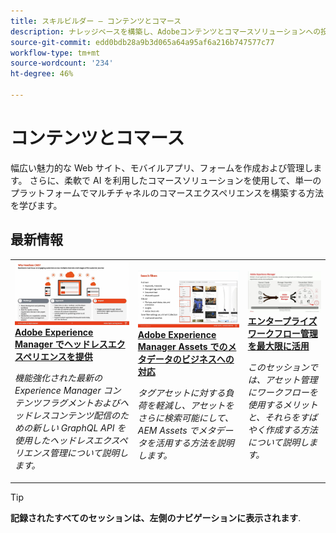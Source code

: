 ```yaml
---
title: スキルビルダー — コンテンツとコマース
description: ナレッジベースを構築し、Adobeコンテンツとコマースソリューションへの投資を最大限に活かすための録画ウェビナーシリーズ
source-git-commit: edd0bdb28a9b3d065a64a95af6a216b747577c77
workflow-type: tm+mt
source-wordcount: '234'
ht-degree: 46%

---
```


# コンテンツとコマース

幅広い魅力的な Web サイト、モバイルアプリ、フォームを作成および管理します。 さらに、柔軟で AI を利用したコマースソリューションを使用して、単一のプラットフォームでマルチチャネルのコマースエクスペリエンスを構築する方法を学びます。

## 最新情報

<table>
<tr>
  <td>
    <a href="https://experienceleague.adobe.com/docs/skill-builder-events/skill-builder/content-and-commerce/2022/headless.html">
      <img alt="Adobe Experience Manager でヘッドレスエクスペリエンスを提供" src="assets/343816.jpeg" />
    </a>
     <div>
      <a href="https://experienceleague.adobe.com/docs/skill-builder-events/skill-builder/content-and-commerce/2022/headless.html">
        <strong>Adobe Experience Manager でヘッドレスエクスペリエンスを提供</strong>
      </a>
    </div>
    <p>
    <em>機能強化された最新の Experience Manager コンテンツフラグメントおよびヘッドレスコンテンツ配信のための新しい GraphQL API を使用したヘッドレスエクスペリエンス管理について説明します。</em>
    <p>
  </td>
  <td>
    <a href="https://experienceleague.adobe.com/docs/skill-builder-events/skill-builder/content-and-commerce/2022/metadata.html">
      <img alt="Adobe Experience Manager Assets でのメタデータのビジネスへの対応" src="assets/343815.jpeg" />
    </a>
     <div>
      <a href="https://experienceleague.adobe.com/docs/skill-builder-events/skill-builder/content-and-commerce/2022/metadata.html">
        <strong>Adobe Experience Manager Assets でのメタデータのビジネスへの対応</strong>
      </a>
    </div>
    <p>
    <em>タグアセットに対する負荷を軽減し、アセットをさらに検索可能にして、AEM Assets でメタデータを活用する方法を説明します。</em>
    <p>
  </td>  
  <td>
    <a href="https://experienceleague.adobe.com/docs/skill-builder-events/skill-builder/content-and-commerce/2022/workflow.html">
      <img alt="エンタープライズワークフロー管理を最大限に活用" src="assets/343817.jpeg" />
    </a>
     <div>
      <a href="https://experienceleague.adobe.com/docs/skill-builder-events/skill-builder/content-and-commerce/2022/workflow.html">
        <strong>エンタープライズワークフロー管理を最大限に活用</strong>
      </a>
    </div>
    <p>
    <em>このセッションでは、アセット管理にワークフローを使用するメリットと、それらをすばやく作成する方法について説明します。</em>
    <p>
  </td>
</tr>
</table>

>[!TIP]
>
>**記録されたすべてのセッションは、左側のナビゲーションに表示されます**.

